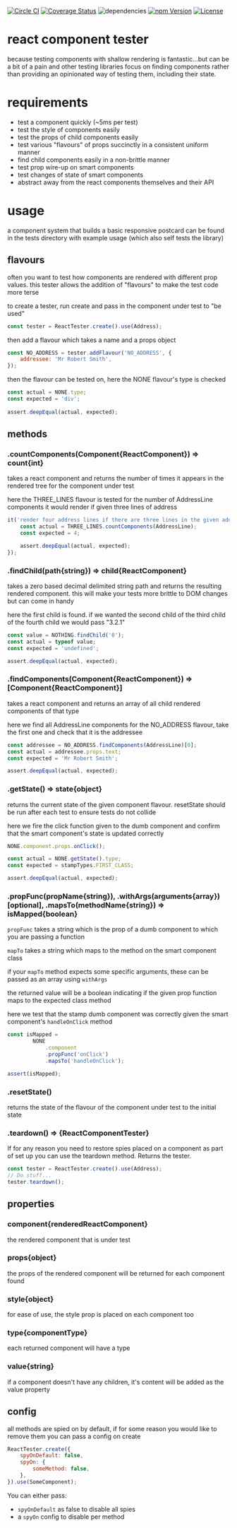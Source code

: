 [![Circle CI](https://circleci.com/gh/craigbilner/react-component-tester/tree/master.svg?style=svg)](https://circleci.com/gh/craigbilner/react-component-tester/tree/master)
[![Coverage Status](https://coveralls.io/repos/craigbilner/react-component-tester/badge.svg?branch=master&service=github)](https://coveralls.io/github/craigbilner/react-component-tester?branch=master)
![dependencies](https://david-dm.org/craigbilner/react-component-tester.svg)
[![npm Version](https://img.shields.io/npm/v/react-component-tester.svg)](https://www.npmjs.com/package/react-component-tester)
[![License](https://img.shields.io/npm/l/react-component-tester.svg)](https://www.npmjs.com/package/react-component-tester)

# react component tester

because testing components with shallow rendering is fantastic...but can be a bit of a pain and other testing libraries focus on finding components rather than providing an opinionated way of testing them, including their state.

# requirements

* test a component quickly (~5ms per test)
* test the style of components easily
* test the props of child components easily
* test various "flavours" of props succinctly in a consistent uniform manner
* find child components easily in a non-brittle manner
* test prop wire-up on smart components
* test changes of state of smart components
* abstract away from the react components themselves and their API

# usage

a component system that builds a basic responsive postcard can be found in the tests directory with example usage (which also self tests the library)

## flavours

often you want to test how components are rendered with different prop values. this tester allows the addition of "flavours" to make the test code more terse

to create a tester, run create and pass in the component under test to "be used"

```javascript
const tester = ReactTester.create().use(Address);
```

then add a flavour which takes a name and a props object

```javascript
const NO_ADDRESS = tester.addFlavour('NO_ADDRESS', {
    addressee: 'Mr Robert Smith',
});
```

then the flavour can be tested on, here the NONE flavour's type is checked

```javascript
const actual = NONE.type;
const expected = 'div';
    
assert.deepEqual(actual, expected);
```

## methods

### .countComponents(Component{ReactComponent}) => count{int}

takes a react component and returns the number of times it appears in the rendered tree for the component under test

here the THREE_LINES flavour is tested for the number of AddressLine components it would render if given three lines of address

```javascript
it('render four address lines if there are three lines in the given address', () => {
    const actual = THREE_LINES.countComponents(AddressLine);
    const expected = 4;

    assert.deepEqual(actual, expected);
});
```

### .findChild(path{string}) => child{ReactComponent}

takes a zero based decimal delimited string path and returns the resulting rendered component. this will make your tests more brittle to DOM changes but can come in handy

here the first child is found. if we wanted the second child of the third child of the fourth child we would pass "3.2.1"

```javascript
const value = NOTHING.findChild('0');
const actual = typeof value;
const expected = 'undefined';

assert.deepEqual(actual, expected);
```

### .findComponents(Component{ReactComponent}) => [Component{ReactComponent}]

takes a react component and returns an array of all child rendered components of that type

here we find all AddressLine components for the NO_ADDRESS flavour, take the first one and check that it is the addressee

```javascript
const addressee = NO_ADDRESS.findComponents(AddressLine)[0];
const actual = addressee.props.text;
const expected = 'Mr Robert Smith';

assert.deepEqual(actual, expected);
```

### .getState() => state{object}

returns the current state of the given component flavour. resetState should be run after each test to ensure tests do not collide

here we fire the click function given to the dumb component and confirm that the smart component's state is updated correctly

```javascript
NONE.component.props.onClick();

const actual = NONE.getState().type;
const expected = stampTypes.FIRST_CLASS;

assert.deepEqual(actual, expected);
```

### .propFunc(propName{string}), .withArgs(arguments{array}) [optional], .mapsTo(methodName{string}) => isMapped{boolean}

`propFunc` takes a string which is the prop of a dumb component to which you are passing a function

`mapTo` takes a string which maps to the method on the smart component class

if your `mapTo` method expects some specific arguments, these can be passed as an array using `withArgs`

the returned value will be a boolean indicating if the given prop function maps to the expected class method

here we test that the stamp dumb component was correctly given the smart component's `handleOnClick` method

```javascript
const isMapped =
        NONE
            .component
            .propFunc('onClick')
            .mapsTo('handleOnClick');

assert(isMapped);
```

### .resetState()

returns the state of the flavour of the component under test to the initial state

### .teardown() => {ReactComponentTester}

If for any reason you need to restore spies placed on a component as part of set up you can use the teardown method. Returns the tester.

```javascript
const tester = ReactTester.create().use(Address);
// Do stuff...
tester.teardown();
```

## properties

### component{renderedReactComponent}

the rendered component that is under test

### props{object}

the props of the rendered component will be returned for each component found

### style{object}

for ease of use, the style prop is placed on each component too

### type{componentType}

each returned component will have a type

### value{string}

if a component doesn't have any children, it's content will be added as the value property

## config

all methods are spied on by default, if for some reason you would like to remove them you can pass a config on create

```javascript
ReactTester.create({
    spyOnDefault: false,
    spyOn: {
        someMethod: false,
    },
}).use(SomeComponent);
```

You can either pass:

* `spyOnDefault` as false to disable all spies
* a `spyOn` config to disable per method 
